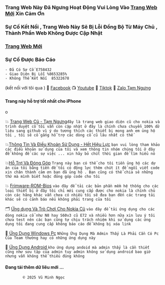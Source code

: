 ### Trang Web Này Đã Ngưng Hoạt Động Vui Lòng Vào [Trang Web Mới](https://github.com/vuminhngocpt/trang-chu) Xin Cảm Ơn

### Sự Cố Kết Nối , Trang Web Này Sẽ Bị Lỗi Đồng Bộ Từ Máy Chủ , Thành Phần Web Không Được Cập Nhật 

### [Trang Web Mới](https://github.com/vuminhngocpt/trang-chu)

### Sự Cố Được Báo Cáo

    - Đã Có Sự Cố E758432 
    - Giao Diện Bị Lỗi %8653285%
    - Không Thể Kết Nối  85322678

(kết nối với tôi qua )
🧩 [Facebook](https://www.facebook.com/share/ndTFfxYv341qvp2u/?miLQQJ4d)
📺 [Youtube](https://youtube.com/@vmnit?si=6dEH_U5)
👾 [Tiktok](https://www.tiktok.com/@vuminhngoc113?_t=8poWởP_r=1)
🧩 [Zalo Tạm Ngưng](không)

#### Trang này hỗ trợ tốt nhất cho iPhone 



o

   💥 [Trang Web Cũ - Tạm Ngưng](http://vmnit.mobie.in)`đây là trang web giao diện cũ cho nokia và trình duyệt cổ tôi vẫn còn cập nhật ở đây là chính chưa chuyển 100% dữ liệu sang github vì ý do tương thích các thiết bị mong anh em ủng hộ tôi , tôi sẽ cố gắng hỗ trợ các dòng cổ cũ lâu nhất có thế  `



💥[Thông Tin Và Điều Khoản Sử Dụng - Hết Hiệu Lực](https://github.com/vuminhngocpt/Tam-su-cua-toi/.md) `bạn vui lòng tham khảo các điều khoản sử dụng của tôi và xem thông tin nhóm chúng tôi ở đây để không để các sự việc ... xin hãy bỏ chút thời gian để tìm hiểu nó`

💥[Hỗ Trợ Và Đóng Góp](https://github.com/vuminhngocp/H-Tr-T-i) 
`Trang này bạn có thể cho tôi tiền ủng hộ các dự án của tôi bằng tiền để tôi có động lực thêm chút ít để ngồi viết code xin chân thành cảm ơn bạn đã ủng hộ . Bạn cũng có thể chia sẻ những thứ mà mình biết hoặc đóng góp code cho tôi`

💥 [Frimware-ROM-Bios](https://github.com/vuminhngocpt/Up-rom/blob/main/READM.md) `vào đây để tải các bản phần mềm hệ thống cho các loại thiết bị ở đây tôi chỉ mới cung cấp được cho nokia là chính chủ còn các hãng khác vẫn chưa có nhiều tôi sẽ đưa bạn đến các trang tải khác sẽ có cảnh báo nếu không phải trang của tôi`

🗂️ [Ứng dụng Và Trò Chơi Cho Nokia Cũ](https://github.com/vuminhngocpt/Ungdungs60/blob/main/REA.md) `vào đây để tải ứng dụng cho các dòng nokia cổ như N8 hay S60v3 cũ E72 và nhiều hơn nữa xin lưu ý tôi chưa test nên các bạn cũng tự chịu trách nhiệm khi sử dụng các ứng dụng tôi đang cung cấp không báo cáo để không bị xóa link`

🧩 [Ứng Dụng Windows Pc](test) `Những Ứng Dụng Mà Admin Thấy Là Phải Cần Có Pc Của Team thường hay có những ứng dụng này`

🧩 [Ứng Dụng Android ](test) `kho ứng dụng andoid mà admin thấy là cần thiết cũng như sưu tập của admin tuy admin không sử dụng android bao giờ nhưng vẫn không thể thiếu đúng không`


#### Đang tải thêm dữ liêu mới ...
        

            © 2025 Vũ Minh Ngọc


